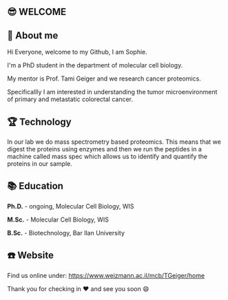## 😎 WELCOME 

## 🌻 About me 
Hi Everyone, welcome to my Github, I am Sophie. 

I'm a PhD student in the department of molecular cell biology. 

My mentor is Prof. Tami Geiger and we research cancer proteomics. 

Specificallly I am interested in understanding the tumor microenvironment of primary and metastatic colorectal cancer. 

## 🏆 Technology
In our lab we do mass spectrometry based proteomics. This means that we digest the proteins using enzymes and then we run the peptides in a machine called mass spec which allows us to identify and quantify the proteins in our sample. 

## 📚 Education
**Ph.D.** - ongoing, Molecular Cell Biology, WIS 

**M.Sc.** - Molecular Cell Biology, WIS 

**B.Sc.** - Biotechnology, Bar Ilan University

## ☎️ Website
Find us online under: https://www.weizmann.ac.il/mcb/TGeiger/home


Thank you for checking in ❤️ and see you soon 😄

